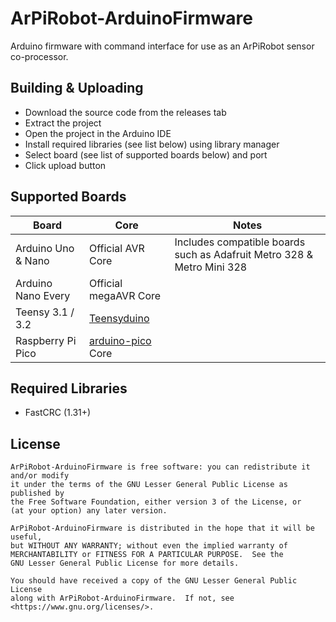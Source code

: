 # ArPiRobot-ArduinoFirmware
Arduino firmware with command interface for use as an ArPiRobot sensor co-processor.

## Building & Uploading
- Download the source code from the releases tab
- Extract the project
- Open the project in the Arduino IDE
- Install required libraries (see list below) using library manager 
- Select board (see list of supported boards below) and port
- Click upload button


## Supported Boards
| Board               | Core                  | Notes                                                                   |
| ------------------- | --------------------- | ----------------------------------------------------------------------- |
| Arduino Uno & Nano  | Official AVR Core     | Includes compatible boards such as Adafruit Metro 328 & Metro Mini 328  |
| Arduino Nano Every  | Official megaAVR Core |                                                                         |
| Teensy 3.1 / 3.2    | [Teensyduino](https://www.pjrc.com/teensy/teensyduino.html) |                                   |
| Raspberry Pi Pico   | [arduino-pico](https://github.com/earlephilhower/arduino-pico) Core |                           |


## Required Libraries
- FastCRC (1.31+)


## License

```
ArPiRobot-ArduinoFirmware is free software: you can redistribute it and/or modify
it under the terms of the GNU Lesser General Public License as published by
the Free Software Foundation, either version 3 of the License, or
(at your option) any later version.

ArPiRobot-ArduinoFirmware is distributed in the hope that it will be useful,
but WITHOUT ANY WARRANTY; without even the implied warranty of
MERCHANTABILITY or FITNESS FOR A PARTICULAR PURPOSE.  See the
GNU Lesser General Public License for more details.

You should have received a copy of the GNU Lesser General Public License
along with ArPiRobot-ArduinoFirmware.  If not, see <https://www.gnu.org/licenses/>.
```